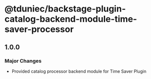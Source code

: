 # @tduniec/backstage-plugin-catalog-backend-module-time-saver-processor

## 1.0.0

### Major Changes

- Provided catalog processor backend module for Time Saver Plugin
